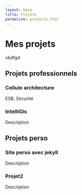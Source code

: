 ```yaml
---
layout: base
title: Projets
permalink: projects.html
---
```


Mes projets
========================
vbdfgd


Projets professionnels
----------------------

### Cellule architecture
ESB, Sécurité

### IntelliGis
Description


Projets perso
-------------

### Site perso avec jekyll
Description

### Projet2
Description
